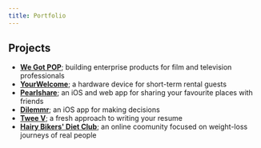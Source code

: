 ```yaml
---
title: Portfolio
---
```


## Projects

* [**We Got POP**](wegotpop/about); building enterprise products for film and television professionals
* [**YourWelcome**](yourwelcome/about); a hardware device for short-term rental guests
* [**Pearlshare**](pearlshare/about); an iOS and web app for sharing your favourite places with friends
* [**Dilemmr**](dilemmr/about); an iOS app for making decisions
* [**Twee V**](tweev/about); a fresh approach to writing your resume
* [**Hairy Bikers' Diet Club**](hbdc/about); an online coomunity focused on weight-loss journeys of real people
